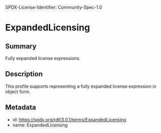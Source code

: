SPDX-License-Identifier: Community-Spec-1.0

# ExpandedLicensing

## Summary

Fully expanded license expressions.

## Description

This profile supports representing a fully expanded license expression in
object form.

## Metadata

- id: https://spdx.org/rdf/3.0.1/terms/ExpandedLicensing
- name: ExpandedLicensing
